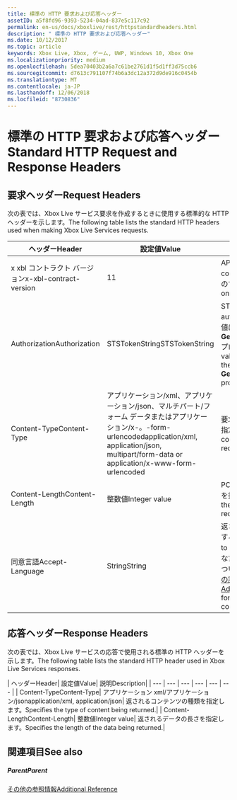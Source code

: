 ```yaml
---
title: 標準の HTTP 要求および応答ヘッダー
assetID: a5f8fd96-9393-5234-04ad-837e5c117c92
permalink: en-us/docs/xboxlive/rest/httpstandardheaders.html
description: " 標準の HTTP 要求および応答ヘッダー"
ms.date: 10/12/2017
ms.topic: article
keywords: Xbox Live, Xbox, ゲーム, UWP, Windows 10, Xbox One
ms.localizationpriority: medium
ms.openlocfilehash: 5dea70403b2a6a7c61be2761d1f5d1ff3d75ccb6
ms.sourcegitcommit: d7613c791107f74b6a3dc12a372d9de916c0454b
ms.translationtype: MT
ms.contentlocale: ja-JP
ms.lasthandoff: 12/06/2018
ms.locfileid: "8730836"
---
```

# <a name="standard-http-request-and-response-headers"></a><span data-ttu-id="2d13f-104">標準の HTTP 要求および応答ヘッダー</span><span class="sxs-lookup"><span data-stu-id="2d13f-104">Standard HTTP Request and Response Headers</span></span>
 
<a id="ID4ES"></a>

 
## <a name="request-headers"></a><span data-ttu-id="2d13f-105">要求ヘッダー</span><span class="sxs-lookup"><span data-stu-id="2d13f-105">Request Headers</span></span>
 
<span data-ttu-id="2d13f-106">次の表では、Xbox Live サービス要求を作成するときに使用する標準的な HTTP ヘッダーを示します。</span><span class="sxs-lookup"><span data-stu-id="2d13f-106">The following table lists the standard HTTP headers used when making Xbox Live Services requests.</span></span>
 
| <span data-ttu-id="2d13f-107">ヘッダー</span><span class="sxs-lookup"><span data-stu-id="2d13f-107">Header</span></span>| <span data-ttu-id="2d13f-108">設定値</span><span class="sxs-lookup"><span data-stu-id="2d13f-108">Value</span></span>| <span data-ttu-id="2d13f-109">説明</span><span class="sxs-lookup"><span data-stu-id="2d13f-109">Description</span></span>| 
| --- | --- | --- | 
| <span data-ttu-id="2d13f-110">x xbl コントラクト バージョン</span><span class="sxs-lookup"><span data-stu-id="2d13f-110">x-xbl-contract-version</span></span>| <span data-ttu-id="2d13f-111">1</span><span class="sxs-lookup"><span data-stu-id="2d13f-111">1</span></span>| <span data-ttu-id="2d13f-112">API コントラクト バージョンです。</span><span class="sxs-lookup"><span data-stu-id="2d13f-112">API contract version.</span></span> <span data-ttu-id="2d13f-113">Xbox Live サービスのすべての要求に必要です。</span><span class="sxs-lookup"><span data-stu-id="2d13f-113">Required on all Xbox Live Services requests.</span></span>| 
| <span data-ttu-id="2d13f-114">Authorization</span><span class="sxs-lookup"><span data-stu-id="2d13f-114">Authorization</span></span>| <span data-ttu-id="2d13f-115">STSTokenString</span><span class="sxs-lookup"><span data-stu-id="2d13f-115">STSTokenString</span></span>| <span data-ttu-id="2d13f-116">STS 認証トークンです。</span><span class="sxs-lookup"><span data-stu-id="2d13f-116">STS authentication token.</span></span> <span data-ttu-id="2d13f-117">このヘッダーの値は、 <b>GetTokenAndSignatureResult.Token</b>プロパティから取得されます。</span><span class="sxs-lookup"><span data-stu-id="2d13f-117">The value for this header is retrieved from the <b>GetTokenAndSignatureResult.Token</b> property.</span></span> | 
| <span data-ttu-id="2d13f-118">Content-Type</span><span class="sxs-lookup"><span data-stu-id="2d13f-118">Content-Type</span></span>| <span data-ttu-id="2d13f-119">アプリケーション/xml、アプリケーション/json、マルチパート/フォーム データまたはアプリケーション/x-。-form-urlencoded</span><span class="sxs-lookup"><span data-stu-id="2d13f-119">application/xml, application/json, multipart/form-data or application/x-www-form-urlencoded</span></span>| <span data-ttu-id="2d13f-120">要求で送信されるコンテンツの種類を指定します。</span><span class="sxs-lookup"><span data-stu-id="2d13f-120">Specifies the type of content being submitted with a request.</span></span>| 
| <span data-ttu-id="2d13f-121">Content-Length</span><span class="sxs-lookup"><span data-stu-id="2d13f-121">Content-Length</span></span>| <span data-ttu-id="2d13f-122">整数値</span><span class="sxs-lookup"><span data-stu-id="2d13f-122">Integer value</span></span>| <span data-ttu-id="2d13f-123">POST 要求で送信されたデータの長さを指定します。</span><span class="sxs-lookup"><span data-stu-id="2d13f-123">Specifies the length of the data being submitted in a POST request.</span></span>| 
| <span data-ttu-id="2d13f-124">同意言語</span><span class="sxs-lookup"><span data-stu-id="2d13f-124">Accept-Language</span></span> | <span data-ttu-id="2d13f-125">String</span><span class="sxs-lookup"><span data-stu-id="2d13f-125">String</span></span>| <span data-ttu-id="2d13f-126">返される任意の文字列をローカライズする方法を指定します。</span><span class="sxs-lookup"><span data-stu-id="2d13f-126">Specifies how to localize any strings returned.</span></span> <span data-ttu-id="2d13f-127">有効な言語/ロケールの組み合わせの一覧については、 <a href="http://msdn.microsoft.com/en-us/library/bb975829.aspx">Xbox 360 プログラミングの詳細</a>を参照してください。</span><span class="sxs-lookup"><span data-stu-id="2d13f-127">See <a href="http://msdn.microsoft.com/en-us/library/bb975829.aspx">Advanced Xbox 360 Programming</a> for a list of valid language/locale combinations.</span></span>| 
  
<a id="ID4E6C"></a>

 
## <a name="response-headers"></a><span data-ttu-id="2d13f-128">応答ヘッダー</span><span class="sxs-lookup"><span data-stu-id="2d13f-128">Response Headers</span></span>
 
<span data-ttu-id="2d13f-129">次の表では、Xbox Live サービスの応答で使用される標準の HTTP ヘッダーを示します。</span><span class="sxs-lookup"><span data-stu-id="2d13f-129">The following table lists the standard HTTP header used in Xbox Live Services responses.</span></span>
 
| <span data-ttu-id="2d13f-130">ヘッダー</span><span class="sxs-lookup"><span data-stu-id="2d13f-130">Header</span></span>| <span data-ttu-id="2d13f-131">設定値</span><span class="sxs-lookup"><span data-stu-id="2d13f-131">Value</span></span>| <span data-ttu-id="2d13f-132">説明</span><span class="sxs-lookup"><span data-stu-id="2d13f-132">Description</span></span>| 
| --- | --- | --- | --- | --- | --- | 
| <span data-ttu-id="2d13f-133">Content-Type</span><span class="sxs-lookup"><span data-stu-id="2d13f-133">Content-Type</span></span>| <span data-ttu-id="2d13f-134">アプリケーション xml/アプリケーション/json</span><span class="sxs-lookup"><span data-stu-id="2d13f-134">application/xml, application/json</span></span>| <span data-ttu-id="2d13f-135">返されるコンテンツの種類を指定します。</span><span class="sxs-lookup"><span data-stu-id="2d13f-135">Specifies the type of content being returned.</span></span>| 
| <span data-ttu-id="2d13f-136">Content-Length</span><span class="sxs-lookup"><span data-stu-id="2d13f-136">Content-Length</span></span>| <span data-ttu-id="2d13f-137">整数値</span><span class="sxs-lookup"><span data-stu-id="2d13f-137">Integer value</span></span>| <span data-ttu-id="2d13f-138">返されるデータの長さを指定します。</span><span class="sxs-lookup"><span data-stu-id="2d13f-138">Specifies the length of the data being returned.</span></span>| 
  
<a id="ID4EEE"></a>

 
## <a name="see-also"></a><span data-ttu-id="2d13f-139">関連項目</span><span class="sxs-lookup"><span data-stu-id="2d13f-139">See also</span></span>
 
<a id="ID4EGE"></a>

 
##### <a name="parent"></a><span data-ttu-id="2d13f-140">Parent</span><span class="sxs-lookup"><span data-stu-id="2d13f-140">Parent</span></span>  

[<span data-ttu-id="2d13f-141">その他の参照情報</span><span class="sxs-lookup"><span data-stu-id="2d13f-141">Additional Reference</span></span>](atoc-xboxlivews-reference-additional.md)

   